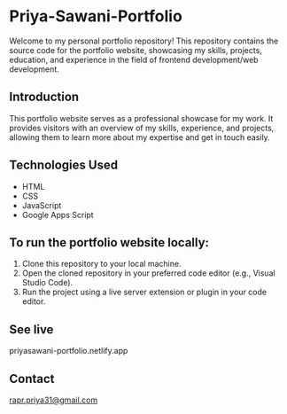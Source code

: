 # Priya-Sawani-Portfolio
Welcome to my personal portfolio repository! This repository contains the source code for the portfolio website, showcasing my skills, projects, education, and experience in the field of frontend development/web development.

## Introduction
This portfolio website serves as a professional showcase for my work. It provides visitors with an overview of my skills, experience, and projects, allowing them to learn more about my expertise and get in touch easily.

## Technologies Used
  * HTML
  * CSS
  * JavaScript
  * Google Apps Script
## To run the portfolio website locally:
1. Clone this repository to your local machine.
2. Open the cloned repository in your preferred code editor (e.g., Visual Studio Code).
3. Run the project using a live server extension or plugin in your code editor.

## See live
priyasawani-portfolio.netlify.app

## Contact
rapr.priya31@gmail.com
